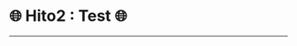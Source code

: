 
# :globe_with_meridians: Hito2 : Test :globe_with_meridians:

***

[](https://blog.softtek.com/es/testing-unitario)
[](https://www.adictosaltrabajo.com/2016/04/27/primeros-pasos-con-gulp/)
